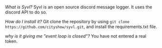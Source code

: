 *What is Syvl?*
Syvl is an open source discord message logger. It uses the discord API to do so.

*How do I install it?*
Git clone the repository by using `git clone https://github.com/cityshow/syvl.git`, and install the requirements.txt file.

*why is it giving me "event loop is closed"?*
You have not entered a real token.

